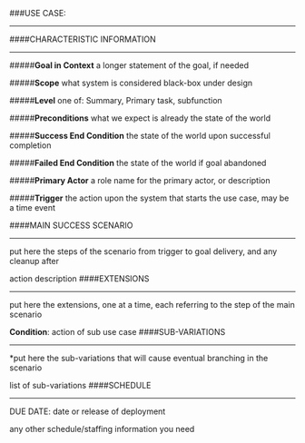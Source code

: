 ###USE CASE: 
***
####CHARACTERISTIC INFORMATION
***
#####__Goal in Context__
a longer statement of the goal, if needed

#####__Scope__
what system is considered black-box under design

#####__Level__
one of: Summary, Primary task, subfunction

#####__Preconditions__
what we expect is already the state of the world

#####__Success End Condition__
the state of the world upon successful completion

#####__Failed End Condition__
the state of the world if goal abandoned

#####__Primary Actor__
a role name for the primary actor, or description

#####__Trigger__
the action upon the system that starts the use case, may be a time event

####MAIN SUCCESS SCENARIO
***
put here the steps of the scenario from trigger to goal delivery, and any cleanup after

action description
####EXTENSIONS
***
put here the extensions, one at a time, each referring to the step of the main scenario

__Condition__: action of sub use case
####SUB-VARIATIONS
***
*put here the sub-variations that will cause eventual branching in the scenario

list of sub-variations
####SCHEDULE
***
DUE DATE: date or release of deployment

any other schedule/staffing information you need